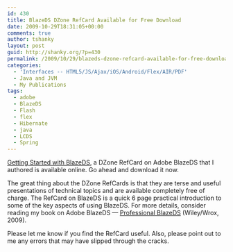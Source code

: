 ```yaml
---
id: 430
title: BlazeDS DZone RefCard Available for Free Download
date: 2009-10-29T18:31:05+00:00
comments: true
author: tshanky
layout: post
guid: http://shanky.org/?p=430
permalink: /2009/10/29/blazeds-dzone-refcard-available-for-free-download/
categories:
  - 'Interfaces -- HTML5/JS/Ajax/iOS/Android/Flex/AIR/PDF'
  - Java and JVM
  - My Publications
tags:
  - adobe
  - BlazeDS
  - Flash
  - flex
  - Hibernate
  - java
  - LCDS
  - Spring
---
```

<a title="Getting Started with BlazeDS" href="http://refcardz.dzone.com/refcardz/getting-started-blazeds" target="_blank">Getting Started with BlazeDS</a>, a DZone RefCard on Adobe BlazeDS that I authored is available online. Go ahead and download it now.

The great thing about the DZone RefCards is that they are terse and useful presentations of technical topics and are available completely free of charge. The RefCard on BlazeDS is a quick 6 page practical introduction to some of the key aspects of using BlazeDS. For more details, consider reading my book on Adobe BlazeDS &#8212; <a title="Professional BlazeDS" href="http://www.amazon.com/Professional-BlazeDS-Creating-Applications-Programmer/dp/0470464895" target="_blank">Professional BlazeDS</a> (Wiley/Wrox, 2009).

Please let me know if you find the RefCard useful. Also, please point out to me any errors that may have slipped through the cracks.